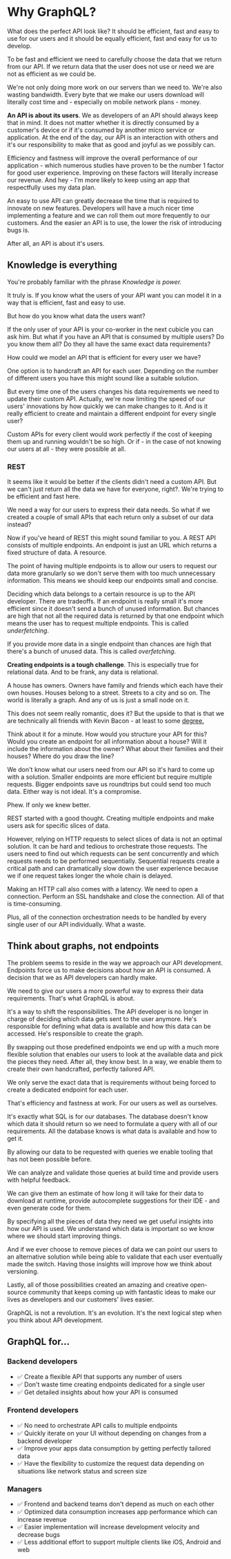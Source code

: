 # Why GraphQL?

What does the perfect API look like?
It should be efficient, fast and easy to use for our users
and it should be equally efficient, fast and easy for us to develop.

To be fast and efficient we need to carefully choose the data that we return from our API.
If we return data that the user does not use or need we are not as efficient as we could be.

We're not only doing more work on our servers than we need to. We're also wasting bandwidth.
Every byte that we make our users download will literally cost time
and - especially on mobile network plans - money.

**An API is about its users**. We as developers of an API should always keep that in mind.
It does not matter whether it is directly consumed by a customer's device or if it's consumed by another micro service or application.
At the end of the day, our API is an interaction with others and it's our responsibility to make that as good and joyful as we possibly can.

Efficiency and fastness will improve the overall performance of our application - which numerous studies have proven to be
the number 1 factor for good user experience. Improving on these factors will literally increase our revenue.
And hey - I'm more likely to keep using an app that respectfully uses my data plan.

An easy to use API can greatly decrease the time that is required to innovate on new features.
Developers will have a much nicer time implementing a feature and we can roll them out more frequently to our customers. And the easier an API is to use, the lower the risk of introducing bugs is.

After all, an API is about it's users.

## Knowledge is everything

You're probably familiar with the phrase _Knowledge is power._

It truly is.
If you know what the users of your API want you can model it in a way that is
efficient, fast and easy to use.

But how do you know what data the users want?

If the only user of your API is your co-worker in the next cubicle you can ask him.
But what if you have an API that is consumed by multiple users? Do you know them all?
Do they all have the same exact data requirements?

How could we model an API that is efficient for every user we have?

One option is to handcraft an API for each user.
Depending on the number of different users you have this might sound like a suitable solution.

But every time one of the users changes his data requirements we need to update their custom API.
Actually, we're now limiting the speed of our users' innovations by how quickly we can make changes to it.
And is it really efficient to create and maintain a different endpoint for every single user?

Custom APIs for every client would work perfectly if the cost
of keeping them up and running wouldn't be so high.
Or if - in the case of not knowing our users at all - they were possible at all.

### REST

It seems like it would be better if the clients didn't need a custom API.
But we can't just return all the data we have for everyone, right?. We're trying to be efficient and fast here.

We need a way for our users to express their data needs.
So what if we created a couple of small APIs that each return only a subset of our data instead?

Now if you've heard of REST this might sound familiar to you.
A REST API consists of multiple endpoints.
An endpoint is just an URL which returns a fixed structure of data. A resource.

The point of having multiple endpoints is to allow our users to request our data more granularly so we don't serve them with too much unnecessary information.
This means we should keep our endpoints small and concise.

Deciding which data belongs to a certain resource is up to the API developer.
There are tradeoffs. If an endpoint is really small it's more efficient since it doesn't send
a bunch of unused information. But chances are high that not all the required data is returned by that one endpoint which means the user has to request multiple endpoints. This is called _underfetching_.

If you provide more data in a single endpoint than chances are high that there's a bunch of unused data. This is called _overfetching_.

**Creating endpoints is a tough challenge**.
This is especially true for relational data. And to be frank, any data is relational.

A house has owners. Owners have family and friends which each have their own houses.
Houses belong to a street. Streets to a city and so on.
The world is literally a graph. And any of us is just a small node on it.

This does not seem really romantic, does it?
But the upside to that is that we are technically all friends with Kevin Bacon - at least to some [degree.](https://en.wikipedia.org/wiki/Six_Degrees_of_Kevin_Bacon)

Think about it for a minute. How would you structure your API for this?
Would you create an endpoint for all information about a house? Will it include the information about the owner?
What about their families and their houses? Where do you draw the line?

We don't know what our users need from our API so it's hard to come up with a solution.
Smaller endpoints are more efficient but require multiple requests.
Bigger endpoints save us roundtrips but could send too much data.
Either way is not ideal. It's a compromise.

Phew. If only we knew better.

REST started with a good thought. Creating multiple endpoints and make users ask for specific slices of data.

However, relying on HTTP requests to select slices of data is not an optimal solution. It can be hard and tedious to orchestrate those requests. The users need to find out which requests can be sent concurrently and which requests needs to be performed sequentially.
Sequential requests create a critical path and can dramatically slow down the user experience because we if one request takes longer the whole chain is delayed.

Making an HTTP call also comes with a latency. We need to open a connection.
Perform an SSL handshake and close the connection. All of that is time-consuming.

Plus, all of the connection orchestration needs to be handled by every single user of our API individually. What a waste.

## Think about graphs, not endpoints

The problem seems to reside in the way we approach our API development.
Endpoints force us to make decisions about how an API is consumed.
A decision that we as API developers can hardly make.

We need to give our users a more powerful way to express their data requirements.
That's what GraphQL is about.

It's a way to shift the responsibilities.
The API developer is no longer in charge of deciding which data gets sent to the user anymore.
He's responsible for defining what data is available and how this data can be accessed. He's responsible to create the graph.

By swapping out those predefined endpoints we end up with a much more flexible solution that enables
our users to look at the available data and pick the pieces they need. After all, they know best.
In a way, we enable them to create their own handcrafted, perfectly tailored API.

We only serve the exact data that is requirements without being forced to create a dedicated endpoint
for each user.

That's efficiency and fastness at work.
For our users as well as ourselves.

It's exactly what SQL is for our databases.
The database doesn't know which data it should return so we need to formulate a query with all of our requirements.
All the database knows is what data is available and how to get it.

By allowing our data to be requested with queries we enable tooling that has not been possible before.

We can analyze and validate those queries at build time
and provide users with helpful feedback.

We can give them an estimate of how long it will take for their data to download at runtime,
provide autocomplete suggestions for their IDE - and even generate code for them.

By specifying all the pieces of data they need we get useful insights into how our API is used.
We understand which data is important so we know where we should start improving things.

And if we ever choose to remove pieces of data we can point our users to an alternative solution
while being able to validate that each user eventually made the switch.
Having those insights will improve how we think about versioning.

Lastly, all of those possibilities created an amazing and creative open-source community
that keeps coming up with fantastic ideas to make our lives as developers and
our customers' lives easier.

GraphQL is not a revolution. It's an evolution. It's the next logical step when you think
about API development.

## GraphQL for...

### Backend developers

- ✅ Create a flexible API that supports any number of users
- ✅ Don't waste time creating endpoints dedicated for a single user
- ✅ Get detailed insights about how your API is consumed

### Frontend developers

- ✅ No need to orchestrate API calls to multiple endpoints
- ✅ Quickly iterate on your UI without depending on changes from a backend developer
- ✅ Improve your apps data consumption by getting perfectly tailored data
- ✅ Have the flexibility to customize the request data depending on situations like network status and screen size

### Managers

- ✅ Frontend and backend teams don't depend as much on each other
- ✅ Optimized data consumption increases app performance which can increase revenue
- ✅ Easier implementation will increase development velocity and decrease bugs
- ✅ Less additional effort to support multiple clients like iOS, Android and web
